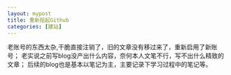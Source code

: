 ```yaml
---
layout: mypost
title: 重新拾起Github
categories: [建站]
---
```

老账号的东西太杂,干脆直接注销了，旧的文章没有移过来了，重新启用了新账号；
老实说之前写blog没产出什么内容，奈何本人文笔不行，写不出什么精致的文章；
后续的blog也是基本以笔记为主，主要记录下学习过程中的笔记等。